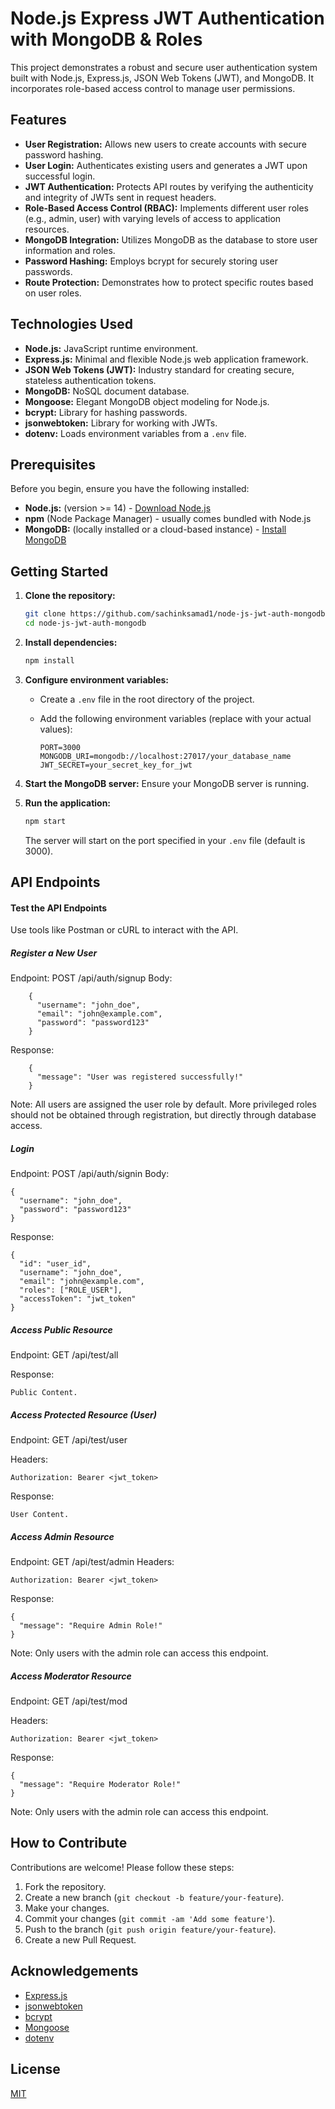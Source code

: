 # Node.js Express JWT Authentication with MongoDB & Roles

This project demonstrates a robust and secure user authentication system built with Node.js, Express.js, JSON Web Tokens (JWT), and MongoDB. It incorporates role-based access control to manage user permissions.

## Features

* **User Registration:** Allows new users to create accounts with secure password hashing.
* **User Login:** Authenticates existing users and generates a JWT upon successful login.
* **JWT Authentication:** Protects API routes by verifying the authenticity and integrity of JWTs sent in request headers.
* **Role-Based Access Control (RBAC):** Implements different user roles (e.g., admin, user) with varying levels of access to application resources.
* **MongoDB Integration:** Utilizes MongoDB as the database to store user information and roles.
* **Password Hashing:** Employs bcrypt for securely storing user passwords.
* **Route Protection:** Demonstrates how to protect specific routes based on user roles.

## Technologies Used

* **Node.js:** JavaScript runtime environment.
* **Express.js:** Minimal and flexible Node.js web application framework.
* **JSON Web Tokens (JWT):** Industry standard for creating secure, stateless authentication tokens.
* **MongoDB:** NoSQL document database.
* **Mongoose:** Elegant MongoDB object modeling for Node.js.
* **bcrypt:** Library for hashing passwords.
* **jsonwebtoken:** Library for working with JWTs.
* **dotenv:** Loads environment variables from a `.env` file.

## Prerequisites

Before you begin, ensure you have the following installed:

* **Node.js:** (version >= 14) - [Download Node.js](https://nodejs.org/)
* **npm** (Node Package Manager) - usually comes bundled with Node.js
* **MongoDB:** (locally installed or a cloud-based instance) - [Install MongoDB](https://www.mongodb.com/docs/manual/installation/)

## Getting Started

1.  **Clone the repository:**
    ```bash
    git clone https://github.com/sachinksamad1/node-js-jwt-auth-mongodb.git
    cd node-js-jwt-auth-mongodb
    ```

2.  **Install dependencies:**
    ```bash
    npm install
    ```

3.  **Configure environment variables:**
    * Create a `.env` file in the root directory of the project.
    * Add the following environment variables (replace with your actual values):

        ```env
        PORT=3000
        MONGODB_URI=mongodb://localhost:27017/your_database_name
        JWT_SECRET=your_secret_key_for_jwt
        ```

4.  **Start the MongoDB server:**
    Ensure your MongoDB server is running.

5.  **Run the application:**
    ```bash
    npm start
    ```

    The server will start on the port specified in your `.env` file (default is 3000).

## API Endpoints

#### Test the API Endpoints
Use tools like Postman or cURL to interact with the API.

##### Register a New User
  Endpoint: POST /api/auth/signup
  Body:
      
        {
          "username": "john_doe",
          "email": "john@example.com",
          "password": "password123"
        }
  Response:

        {
          "message": "User was registered successfully!"
        }
  Note: All users are assigned the user role by default. More privileged roles should not be obtained through registration, but directly through database access.

##### Login
  Endpoint: POST /api/auth/signin
  Body:

    {
      "username": "john_doe",
      "password": "password123"
    }
  Response:
      
    {
      "id": "user_id",
      "username": "john_doe",
      "email": "john@example.com",
      "roles": ["ROLE_USER"],
      "accessToken": "jwt_token"
    }
##### Access Public Resource
Endpoint: GET /api/test/all

Response:

    Public Content.

##### Access Protected Resource (User)
Endpoint: GET /api/test/user

Headers:

    Authorization: Bearer <jwt_token>

Response:

    User Content.

##### Access Admin Resource
Endpoint: GET /api/test/admin
Headers:

    Authorization: Bearer <jwt_token>

Response:

    {
      "message": "Require Admin Role!"
    }
Note: Only users with the admin role can access this endpoint.

##### Access Moderator Resource

Endpoint: GET /api/test/mod

Headers:

    Authorization: Bearer <jwt_token>

Response:

    {
      "message": "Require Moderator Role!"
    }
Note: Only users with the admin role can access this endpoint.

## How to Contribute

Contributions are welcome! Please follow these steps:

1.  Fork the repository.
2.  Create a new branch (`git checkout -b feature/your-feature`).
3.  Make your changes.
4.  Commit your changes (`git commit -am 'Add some feature'`).
5.  Push to the branch (`git push origin feature/your-feature`).
6.  Create a new Pull Request.

## Acknowledgements

* [Express.js](https://expressjs.com/)
* [jsonwebtoken](https://github.com/auth0/node-jsonwebtoken)
* [bcrypt](https://github.com/kelektiv/node.bcrypt.js/)
* [Mongoose](https://mongoosejs.com/)
* [dotenv](https://github.com/motdotla/dotenv)

## License
[MIT](LICENSE) 


